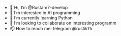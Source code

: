 - 👋 Hi, I’m @Rustam7-develop
- 👀 I’m interested in AI programming
- 🌱 I’m currently learning Python
- 💞️ I’m looking to collaborate on interesting programm
- 📫 How to reach me: telegram @rustik11r

<!---
Rustam7-develop/Rustam7-develop is a ✨ special ✨ repository because its `README.md` (this file) appears on your GitHub profile.
You can click the Preview link to take a look at your changes.
--->
